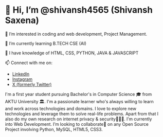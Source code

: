 <!DOCTYPE html>
<html lang="en">
<head>
    <meta charset="UTF-8">
    <meta name="viewport" content="width=device-width, initial-scale=1.0">

</head>
<body>
    <div class="profile">
        <h1>👋 Hi, I’m @shivansh4565 (Shivansh Saxena)</h1>
        <p>👀 I’m interested in coding and web development, Project Management.</p>
        <p>🌱 I’m currently learning B.TECH CSE (AI)</p>
        <p>💞️ I have knowledge of HTML, CSS, PYTHON, JAVA & JAVASCRIPT</p>
        <p>📫 Connect with me on:</p>
        <ul>
            <li><a href="https://www.linkedin.com/in/shivansh-saxena-58215a29b" target="_blank">LinkedIn</a></li>
            <li><a href="https://www.instagram.com/shivansh_saxena_4665" target="_blank">Instagram</a></li>
            <li><a href="https://twitter.com/shivansh4665" target="_blank">X (formerly Twitter)</a></li>
        </ul>
        <p>I'm a first year student pursuing Bachelor's in Computer Science 🎓 from AKTU University 🏛. I'm a passionate learner who's always willing to learn and work across technologies and domains. I love to explore new technologies and leverage them to solve real-life problems. Apart from that I also do my own research on internet privacy & security👨🏻‍💻. I'm currently into Web Development. I’m looking to collaborate🤝 on any Open Source Project involving Python, MySQL, HTML5, CSS3.</p></div>

</body>
</html>